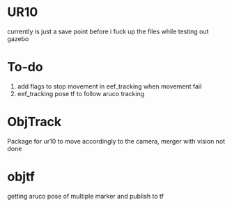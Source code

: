 # UR10
currently is just a save point before i fuck up the files while testing out gazebo

# To-do
1. add flags to stop movement in eef_tracking when movement fail 
2. eef_tracking pose tf to follow aruco tracking

# ObjTrack
Package for ur10 to move accordingly to the camera, merger with vision not done

# objtf
getting aruco pose of multiple marker and publish to tf
